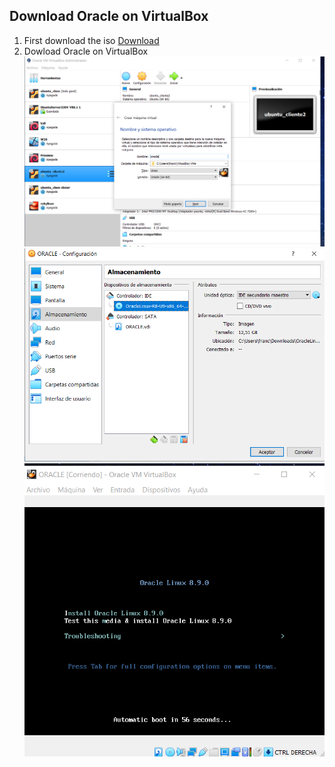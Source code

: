 ## Download Oracle on VirtualBox
1. First download the iso
  [Download](https://yum.oracle.com/ISOS/OracleLinux/OL8/u9/x86_64/OracleLinux-R8-U9-x86_64-dvd.iso)
 2. Dowload Oracle on VirtualBox
  ![1](img/Cap1.png)
  ![1](img/Cap2.png)
  ![1](img/Cap3.png)
